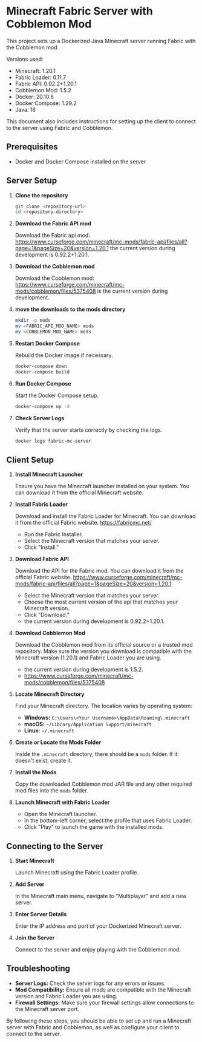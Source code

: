 
# Minecraft Fabric Server with Cobblemon Mod

This project sets up a Dockerized Java Minecraft server running Fabric with the Cobblemon mod. 

Versions used:
- Minecraft: 1.20.1
- Fabric Loader: 0.11.7
- Fabric API: 0.92.2+1.20.1
- Cobblemon Mod: 1.5.2
- Docker: 20.10.8
- Docker Compose: 1.29.2
- Java: 16


This document also includes instructions for setting up the client to connect to the server using Fabric and Cobblemon.

## Prerequisites

- Docker and Docker Compose installed on the server

## Server Setup

1. **Clone the repository**

   ```bash
   git clone <repository-url>
   cd <repository-directory>
   ```

2. **Download the Fabric API mod**

   Download the Fabric api mod:
   https://www.curseforge.com/minecraft/mc-mods/fabric-api/files/all?page=1&pageSize=20&version=1.20.1
   the current version during development is 0.92.2+1.20.1.

3. **Download the Cobblemon mod**

   Download the Cobblemon mod:
   https://www.curseforge.com/minecraft/mc-mods/cobblemon/files/5375408 
   is the current version during development.

4. **move the downloads to the mods directory**

   ```bash
   mkdir -p mods
   mv <FABRIC_API_MOD_NAME> mods
   mv <COBBLEMON_MOD_NAME> mods
   ```

5. **Restart Docker Compose**

   Rebuild the Docker image if necessary.

   ```bash
   docker-compose down
   docker-compose build
   ```

6. **Run Docker Compose**

   Start the Docker Compose setup.

   ```bash
   docker-compose up -d
   ```

7. **Check Server Logs**

   Verify that the server starts correctly by checking the logs.

   ```bash
   docker logs fabric-mc-server
   ```

## Client Setup

1. **Install Minecraft Launcher**

   Ensure you have the Minecraft launcher installed on your system. You can download it from the official Minecraft website.

2. **Install Fabric Loader**

   Download and install the Fabric Loader for Minecraft. You can download it from the official Fabric website. 
   https://fabricmc.net/

   - Run the Fabric Installer.
   - Select the Minecraft version that matches your server.
   - Click "Install."

2. **Download Fabric API**

   Download the API for the Fabric mod. You can download it from the official Fabric website. 
   https://www.curseforge.com/minecraft/mc-mods/fabric-api/files/all?page=1&pageSize=20&version=1.20.1
   - Select the Minecraft version that matches your server.
   - Choose the most current version of the api that matches your Minecraft version.
   - Click "Download."
   - the current version during development is 0.92.2+1.20.1.

3. **Download Cobblemon Mod**

   Download the Cobblemon mod from its official source or a trusted mod repository. Make sure the version you download is compatible with the Minecraft version (1.20.1) and Fabric Loader you are using.
   - the current version during development is 1.5.2.
   - https://www.curseforge.com/minecraft/mc-mods/cobblemon/files/5375408

4. **Locate Minecraft Directory**

   Find your Minecraft directory. The location varies by operating system:
   - **Windows:** `C:\Users\<Your Username>\AppData\Roaming\.minecraft`
   - **macOS:** `~/Library/Application Support/minecraft`
   - **Linux:** `~/.minecraft`

5. **Create or Locate the Mods Folder**

   Inside the `.minecraft` directory, there should be a `mods` folder. If it doesn't exist, create it.

6. **Install the Mods**

   Copy the downloaded Cobblemon mod JAR file and any other required mod files into the `mods` folder.

7. **Launch Minecraft with Fabric Loader**

   - Open the Minecraft launcher.
   - In the bottom-left corner, select the profile that uses Fabric Loader.
   - Click "Play" to launch the game with the installed mods.

## Connecting to the Server

1. **Start Minecraft**

   Launch Minecraft using the Fabric Loader profile.

2. **Add Server**

   In the Minecraft main menu, navigate to "Multiplayer" and add a new server.

3. **Enter Server Details**

   Enter the IP address and port of your Dockerized Minecraft server.

4. **Join the Server**

   Connect to the server and enjoy playing with the Cobblemon mod.

## Troubleshooting

- **Server Logs:** Check the server logs for any errors or issues.
- **Mod Compatibility:** Ensure all mods are compatible with the Minecraft version and Fabric Loader you are using.
- **Firewall Settings:** Make sure your firewall settings allow connections to the Minecraft server port.

By following these steps, you should be able to set up and run a Minecraft server with Fabric and Cobblemon, as well as configure your client to connect to the server.
